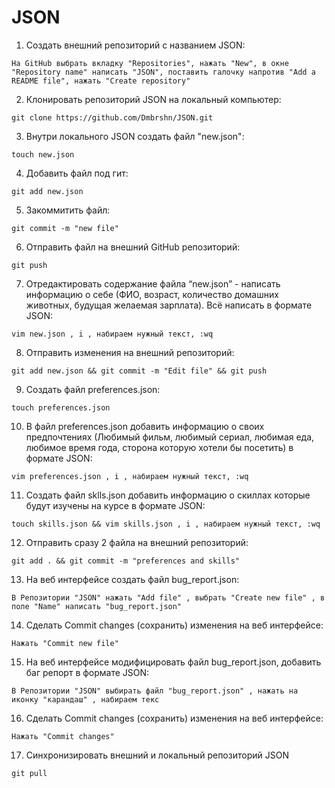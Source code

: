 # JSON
 1.  Создать внешний репозиторий c названием JSON: 
 
    На GitHub выбрать вкладку "Repositories", нажать "New", в окне "Repository name" написать "JSON", поставить галочку напротив "Add a README file", нажать "Create repository"
 2.  Клонировать репозиторий JSON на локальный компьютер: 
   
    git clone https://github.com/Dmbrshn/JSON.git
 3.  Внутри локального JSON создать файл "new.json": 
   
    touch new.json
 4.  Добавить файл под гит: 
    
    git add new.json
 5.  Закоммитить файл: 
    
    git commit -m "new file"
 6.  Отправить файл на внешний GitHub репозиторий: 
    
    git push
 7.  Отредактировать содержание файла “new.json” - написать информацию о себе (ФИО, возраст, количество домашних животных, будущая желаемая зарплата). Всё написать в формате JSON: 
    
    vim new.json , i , набираем нужный текст, :wq  
 8.  Отправить изменения на внешний репозиторий:
    
    git add new.json && git commit -m "Edit file" && git push
 9.  Создать файл preferences.json:
    
    touch preferences.json
 10. В файл preferences.json добавить информацию о своих предпочтениях (Любимый фильм, любимый сериал, любимая еда, любимое время года, сторона которую хотели бы посетить) в формате JSON:
    
    vim preferences.json , i , набираем нужный текст, :wq 
 11. Создать файл sklls.json добавить информацию о скиллах которые будут изучены на курсе в формате JSON:
    
    touch skills.json && vim skills.json , i , набираем нужный текст, :wq 
 12. Отправить сразу 2 файла на внешний репозиторий:
    
    git add . && git commit -m "preferences and skills"
 13. На веб интерфейсе создать файл bug_report.json:
    
    В Репозитории "JSON" нажать "Add file" , выбрать "Create new file" , в поле "Name" написать "bug_report.json" 
 14. Сделать Commit changes (сохранить) изменения на веб интерфейсе:
    
    Нажать "Commit new file"
 15. На веб интерфейсе модифицировать файл bug_report.json, добавить баг репорт в формате JSON:
    
    В Репозитории "JSON" выбирать файл "bug_report.json" , нажать на иконку "карандаш" , набираем текс 
 16. Сделать Commit changes (сохранить) изменения на веб интерфейсе:
 
    Нажать "Commit changes"
 17. Синхронизировать внешний и локальный репозиторий JSON
 
    git pull
